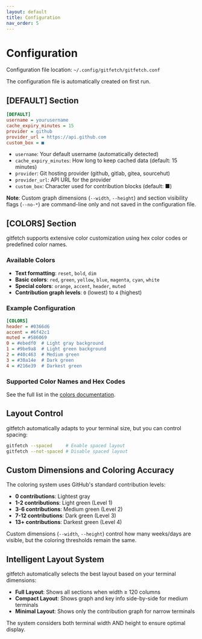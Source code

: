 ```yaml
---
layout: default
title: Configuration
nav_order: 5
---
```


# Configuration

Configuration file location: `~/.config/gitfetch/gitfetch.conf`

The configuration file is automatically created on first run.

## [DEFAULT] Section

```ini
[DEFAULT]
username = yourusername
cache_expiry_minutes = 15
provider = github
provider_url = https://api.github.com
custom_box = ■
```

- `username`: Your default username (automatically detected)
- `cache_expiry_minutes`: How long to keep cached data (default: 15 minutes)
- `provider`: Git hosting provider (github, gitlab, gitea, sourcehut)
- `provider_url`: API URL for the provider
- `custom_box`: Character used for contribution blocks (default: ■)

**Note**: Custom graph dimensions (`--width`, `--height`) and section visibility flags (`--no-*`) are command-line only and not saved in the configuration file.

## [COLORS] Section

gitfetch supports extensive color customization using hex color codes or predefined color names.

### Available Colors

- **Text formatting**: `reset`, `bold`, `dim`
- **Basic colors**: `red`, `green`, `yellow`, `blue`, `magenta`, `cyan`, `white`
- **Special colors**: `orange`, `accent`, `header`, `muted`
- **Contribution graph levels**: `0` (lowest) to `4` (highest)

### Example Configuration

```ini
[COLORS]
header = #0366d6
accent = #6f42c1
muted = #586069
0 = #ebedf0  # Light gray background
1 = #9be9a8  # Light green background
2 = #40c463  # Medium green
3 = #30a14e  # Dark green
4 = #216e39  # Darkest green
```

### Supported Color Names and Hex Codes

See the full list in the [colors documentation](colors.md).

## Layout Control

gitfetch automatically adapts to your terminal size, but you can control spacing:

```bash
gitfetch --spaced     # Enable spaced layout
gitfetch --not-spaced # Disable spaced layout
```

## Custom Dimensions and Coloring Accuracy

The coloring system uses GitHub's standard contribution levels:

- **0 contributions**: Lightest gray
- **1-2 contributions**: Light green (Level 1)
- **3-6 contributions**: Medium green (Level 2)
- **7-12 contributions**: Dark green (Level 3)
- **13+ contributions**: Darkest green (Level 4)

Custom dimensions (`--width`, `--height`) control how many weeks/days are visible, but the coloring thresholds remain the same.

## Intelligent Layout System

gitfetch automatically selects the best layout based on your terminal dimensions:

- **Full Layout**: Shows all sections when width ≥ 120 columns
- **Compact Layout**: Shows graph and key info side-by-side for medium terminals
- **Minimal Layout**: Shows only the contribution graph for narrow terminals

The system considers both terminal width AND height to ensure optimal display.
